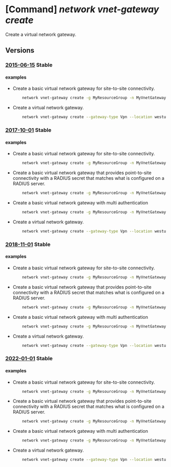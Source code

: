 # [Command] _network vnet-gateway create_

Create a virtual network gateway.

## Versions

### [2015-06-15](/Resources/mgmt-plane/L3N1YnNjcmlwdGlvbnMve30vcmVzb3VyY2Vncm91cHMve30vcHJvdmlkZXJzL21pY3Jvc29mdC5uZXR3b3JrL3ZpcnR1YWxuZXR3b3JrZ2F0ZXdheXMve30=/2015-06-15.xml) **Stable**

<!-- mgmt-plane /subscriptions/{}/resourcegroups/{}/providers/microsoft.network/virtualnetworkgateways/{} 2015-06-15 -->

#### examples

- Create a basic virtual network gateway for site-to-site connectivity.
    ```bash
        network vnet-gateway create -g MyResourceGroup -n MyVnetGateway --public-ip-address MyGatewayIp --vnet MyVnet --gateway-type Vpn --sku VpnGw1 --vpn-type RouteBased --no-wait
    ```

- Create a virtual network gateway.
    ```bash
        network vnet-gateway create --gateway-type Vpn --location westus2 --name MyVnetGateway --no-wait --public-ip-addresses myVGPublicIPAddress --resource-group MyResourceGroup --sku Basic --vnet MyVnet --vpn-type PolicyBased
    ```

### [2017-10-01](/Resources/mgmt-plane/L3N1YnNjcmlwdGlvbnMve30vcmVzb3VyY2Vncm91cHMve30vcHJvdmlkZXJzL21pY3Jvc29mdC5uZXR3b3JrL3ZpcnR1YWxuZXR3b3JrZ2F0ZXdheXMve30=/2017-10-01.xml) **Stable**

<!-- mgmt-plane /subscriptions/{}/resourcegroups/{}/providers/microsoft.network/virtualnetworkgateways/{} 2017-10-01 -->

#### examples

- Create a basic virtual network gateway for site-to-site connectivity.
    ```bash
        network vnet-gateway create -g MyResourceGroup -n MyVnetGateway --public-ip-address MyGatewayIp --vnet MyVnet --gateway-type Vpn --sku VpnGw1 --vpn-type RouteBased --no-wait
    ```

- Create a basic virtual network gateway that provides point-to-site connectivity with a RADIUS secret that matches what is configured on a RADIUS server.
    ```bash
        network vnet-gateway create -g MyResourceGroup -n MyVnetGateway --public-ip-address MyGatewayIp --vnet MyVnet --gateway-type Vpn --sku VpnGw1 --vpn-type RouteBased --address-prefixes 40.1.0.0/24 --client-protocol IkeV2 SSTP --radius-secret 111_aaa --radius-server 30.1.1.15 --vpn-gateway-generation Generation1
    ```

- Create a basic virtual network gateway with multi authentication
    ```bash
        network vnet-gateway create -g MyResourceGroup -n MyVnetGateway --public-ip-address MyGatewayIp --vnet MyVnet --gateway-type Vpn --sku VpnGw1 --vpn-type RouteBased --address-prefixes 40.1.0.0/24 --client-protocol OpenVPN --radius-secret 111_aaa --radius-server 30.1.1.15 --aad-issuer https://sts.windows.net/00000-000000-00000-0000-000/ --aad-tenant https://login.microsoftonline.com/000 --aad-audience 0000-000 --root-cert-name root-cert --root-cert-data "root-cert.cer" --vpn-auth-type AAD Certificate Radius
    ```

- Create a virtual network gateway.
    ```bash
        network vnet-gateway create --gateway-type Vpn --location westus2 --name MyVnetGateway --no-wait --public-ip-addresses myVGPublicIPAddress --resource-group MyResourceGroup --sku Basic --vnet MyVnet --vpn-type PolicyBased
    ```

### [2018-11-01](/Resources/mgmt-plane/L3N1YnNjcmlwdGlvbnMve30vcmVzb3VyY2Vncm91cHMve30vcHJvdmlkZXJzL21pY3Jvc29mdC5uZXR3b3JrL3ZpcnR1YWxuZXR3b3JrZ2F0ZXdheXMve30=/2018-11-01.xml) **Stable**

<!-- mgmt-plane /subscriptions/{}/resourcegroups/{}/providers/microsoft.network/virtualnetworkgateways/{} 2018-11-01 -->

#### examples

- Create a basic virtual network gateway for site-to-site connectivity.
    ```bash
        network vnet-gateway create -g MyResourceGroup -n MyVnetGateway --public-ip-address MyGatewayIp --vnet MyVnet --gateway-type Vpn --sku VpnGw1 --vpn-type RouteBased --no-wait
    ```

- Create a basic virtual network gateway that provides point-to-site connectivity with a RADIUS secret that matches what is configured on a RADIUS server.
    ```bash
        network vnet-gateway create -g MyResourceGroup -n MyVnetGateway --public-ip-address MyGatewayIp --vnet MyVnet --gateway-type Vpn --sku VpnGw1 --vpn-type RouteBased --address-prefixes 40.1.0.0/24 --client-protocol IkeV2 SSTP --radius-secret 111_aaa --radius-server 30.1.1.15 --vpn-gateway-generation Generation1
    ```

- Create a basic virtual network gateway with multi authentication
    ```bash
        network vnet-gateway create -g MyResourceGroup -n MyVnetGateway --public-ip-address MyGatewayIp --vnet MyVnet --gateway-type Vpn --sku VpnGw1 --vpn-type RouteBased --address-prefixes 40.1.0.0/24 --client-protocol OpenVPN --radius-secret 111_aaa --radius-server 30.1.1.15 --aad-issuer https://sts.windows.net/00000-000000-00000-0000-000/ --aad-tenant https://login.microsoftonline.com/000 --aad-audience 0000-000 --root-cert-name root-cert --root-cert-data "root-cert.cer" --vpn-auth-type AAD Certificate Radius
    ```

- Create a virtual network gateway.
    ```bash
        network vnet-gateway create --gateway-type Vpn --location westus2 --name MyVnetGateway --no-wait --public-ip-addresses myVGPublicIPAddress --resource-group MyResourceGroup --sku Basic --vnet MyVnet --vpn-type PolicyBased
    ```

### [2022-01-01](/Resources/mgmt-plane/L3N1YnNjcmlwdGlvbnMve30vcmVzb3VyY2Vncm91cHMve30vcHJvdmlkZXJzL21pY3Jvc29mdC5uZXR3b3JrL3ZpcnR1YWxuZXR3b3JrZ2F0ZXdheXMve30=/2022-01-01.xml) **Stable**

<!-- mgmt-plane /subscriptions/{}/resourcegroups/{}/providers/microsoft.network/virtualnetworkgateways/{} 2022-01-01 -->

#### examples

- Create a basic virtual network gateway for site-to-site connectivity.
    ```bash
        network vnet-gateway create -g MyResourceGroup -n MyVnetGateway --public-ip-address MyGatewayIp --vnet MyVnet --gateway-type Vpn --sku VpnGw1 --vpn-type RouteBased --no-wait
    ```

- Create a basic virtual network gateway that provides point-to-site connectivity with a RADIUS secret that matches what is configured on a RADIUS server.
    ```bash
        network vnet-gateway create -g MyResourceGroup -n MyVnetGateway --public-ip-address MyGatewayIp --vnet MyVnet --gateway-type Vpn --sku VpnGw1 --vpn-type RouteBased --address-prefixes 40.1.0.0/24 --client-protocol IkeV2 SSTP --radius-secret 111_aaa --radius-server 30.1.1.15 --vpn-gateway-generation Generation1
    ```

- Create a basic virtual network gateway with multi authentication
    ```bash
        network vnet-gateway create -g MyResourceGroup -n MyVnetGateway --public-ip-address MyGatewayIp --vnet MyVnet --gateway-type Vpn --sku VpnGw1 --vpn-type RouteBased --address-prefixes 40.1.0.0/24 --client-protocol OpenVPN --radius-secret 111_aaa --radius-server 30.1.1.15 --aad-issuer https://sts.windows.net/00000-000000-00000-0000-000/ --aad-tenant https://login.microsoftonline.com/000 --aad-audience 0000-000 --root-cert-name root-cert --root-cert-data "root-cert.cer" --vpn-auth-type AAD Certificate Radius
    ```

- Create a virtual network gateway.
    ```bash
        network vnet-gateway create --gateway-type Vpn --location westus2 --name MyVnetGateway --no-wait --public-ip-addresses myVGPublicIPAddress --resource-group MyResourceGroup --sku Basic --vnet MyVnet --vpn-type PolicyBased
    ```
